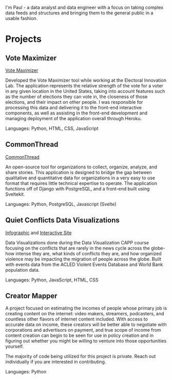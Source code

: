 I'm Paul - a data analyst and data engineer with a focus on taking complex data feeds and structures and bringing them to the general public in a usable fashion. 

# Projects

## Vote Maximizer 

[Vote Maximizer](https://votemaximizer.org/)

Developed the Vote Maximizer tool while working at the Electoral Innovation Lab. The application represents the relative strength of the vote for a voter in any given location in the United States, taking into account features such as the number of elections they can vote in, the closeness of those elections, and their impact on other people. I was responsible for processing this data and delivering it to the front-end interactive components, as well as assisting in the front-end development and managing deployment of the application overall through Heroku.

Languages: Python, HTML, CSS, JavaScript

## CommonThread

[CommonThread](https://commonthread.works/)

An open-source tool for organizations to collect, organize, analyze, and share stories. This application is designed to bridge the gap between qualitative and quantitative data for organizations in a very easy to use format that requires little technical expertise to operate. The application functions off of Django with PostgreSQL, and a front-end built using Sveltekit.

Languages: Python, PostgreSQL, Javascript (Svelte)

## Quiet Conflicts Data Visualizations

[Infographic](https://github.com/PJSuoc/quiet-conflicts/blob/main/static_final/static_final.pdf) and [Interactive Site](https://pjsuoc.github.io/conflict-migration/)

Data Visualizations done during the Data Visualization CAPP course focusing on the conflicts that are rarely in the news cycle across the globe- how intense they are, what kinds of conflicts they are, and how organized violence may be impacting the migration of people across the globe. Built with events data from the ACLED Violent Events Database and World Bank population data.

Languages: Python, JavaScript, HTML, CSS

## Creator Mapper

A project focused on estimating the incomes of people whose primary job is creating content on the internet: video makers, streamers, podcasters, and countless other flavors of internet content included. With access to accurate data on income, these creators will be better able to negotiate with corporations and advertisors on payment, and true scope of income from content creation can begin to be seen for use in policy creation and in figuring out whether you might be willing to venture into those opportunities yourself.

The majority of code being utilized for this project is private. Reach out individually if you are interested in contributing.

Languages: Python
